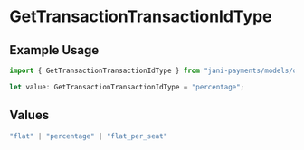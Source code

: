 # GetTransactionTransactionIdType

## Example Usage

```typescript
import { GetTransactionTransactionIdType } from "jani-payments/models/operations";

let value: GetTransactionTransactionIdType = "percentage";
```

## Values

```typescript
"flat" | "percentage" | "flat_per_seat"
```